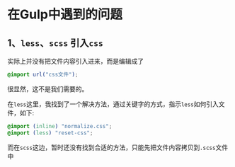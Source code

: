 # 在Gulp中遇到的问题

## 1、`less`、`scss` 引入`css`

实际上并没有把文件内容引入进来，而是编辑成了

```css
@import url("css文件");
```

很显然，这不是我们需要的。

在`less`这里，我找到了一个解决方法，通过关键字的方式，指示`less`如何引入文件，如下:

```css
@import (inline) "normalize.css";
@import (less) "reset-css";
```

而在`scss`这边，暂时还没有找到合适的方法，只能先把文件内容拷贝到`.scss`文件中
